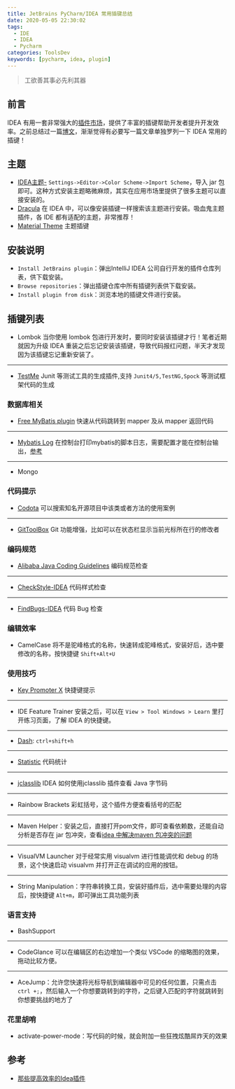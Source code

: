 ```yaml
---
title: JetBrains PyCharm/IDEA 常用插键总结
date: 2020-05-05 22:30:02
tags:
  - IDE
  - IDEA
  - Pycharm
categories: ToolsDev
keywords: [pycharm, idea, plugin]
---
```


> 工欲善其事必先利其器

## 前言

IDEA 有用一套非常强大的[插件市场](https://plugins.jetbrains.com/)，提供了丰富的插键帮助开发者提升开发效率。之前总结过一篇[博文](https://michael728.github.io/2019/05/11/tools-dev-pycharm-idea/)，渐渐觉得有必要写一篇文章单独罗列一下 IDEA 常用的插键！

## 主题

- [IDEA主题-](http://riaway.com/) `Settings->Editor->Color Scheme->Import Scheme`，导入 jar 包即可。这种方式安装主题略微麻烦，其实在应用市场里提供了很多主题可以直接安装的。
- [Dracula](https://draculatheme.com/) 在 IDEA 中，可以像安装插键一样搜索该主题进行安装。吸血鬼主题插件，各 IDE 都有适配的主题，非常推荐！
- [Material Theme](https://plugins.jetbrains.com/plugin/8006-material-theme-ui) 主题插键

## 安装说明

- `Install JetBrains plugin`：弹出IntelliJ IDEA 公司自行开发的插件仓库列表，供下载安装。
- `Browse repositories`：弹出插键仓库中所有插键列表供下载安装。
- `Install plugin from disk`：浏览本地的插键文件进行安装。

## 插键列表

- Lombok 当你使用 lombok 包进行开发时，要同时安装该插键才行！笔者近期就因为升级 IDEA 重装之后忘记安装该插键，导致代码报红问题，半天才发现因为该插键忘记重新安装了。

---

- [TestMe](https://github.com/wrdv/testme-idea) Junit 等测试工具的生成插件,支持 `Junit4/5,TestNG,Spock` 等测试框架代码的生成

### 数据库相关

- [Free MyBatis plugin](https://plugins.jetbrains.com/plugin/8321-free-mybatis-plugin) 快速从代码跳转到 mapper 及从 mapper 返回代码

---

- [Mybatis Log](https://blog.csdn.net/qq_22194659/article/details/89011988) 
 在控制台打印mybatis的脚本日志，需要配置才能在控制台输出，[参考](https://blog.csdn.net/VICHOU_FA/article/details/79285749)


----

- Mongo

### 代码提示

- [Codota](https://www.codota.com/) 可以搜索知名开源项目中该类或者方法的使用案例

---

- [GitToolBox](https://github.com/zielu/GitToolBox) Git 功能增强，比如可以在状态栏显示当前光标所在行的修改者

### 编码规范

- [Alibaba Java Coding Guidelines](https://www.cnblogs.com/jajian/p/8081658.html) 编码规范检查

---

- [CheckStyle-IDEA](https://plugins.jetbrains.com/plugin/1065-checkstyle-idea) 代码样式检查

---

- [FindBugs-IDEA](https://plugins.jetbrains.com/plugin/3847-findbugs-idea) 代码 Bug 检查


### 编辑效率

- CamelCase 将不是驼峰格式的名称，快速转成驼峰格式，安装好后，选中要修改的名称，按快捷键 `Shift+Alt+U`

### 使用技巧

- [Key Promoter X](https://plugins.jetbrains.com/plugin/9792-key-promoter-x) 快捷键提示

---

- IDE Feature Trainer 安装之后，可以在 `View > Tool Windows > Learn` 里打开练习页面，了解 IDEA 的快捷键。

----

- [Dash](https://zealdocs.org/): `ctrl+shift+h`

----

- [Statistic](https://plugins.jetbrains.com/plugin/4509-statistic) 代码统计

---

- [jclasslib](https://my.oschina.net/leon1314/blog/1817046) IDEA 如何使用jclasslib 插件查看 Java 字节码

---

- Rainbow Brackets 彩虹括号，这个插件方便查看括号的匹配

---

- Maven Helper：安装之后，直接打开pom文件，即可查看依赖数，还能自动分析是否存在 jar 包冲突，查看[idea 中解决maven 包冲突的问题](https://blog.csdn.net/sunpeng_sp/article/details/77393348)

---

- VisualVM Launcher 对于经常实用 visualvm 进行性能调优和 debug 的场景，这个快速启动 visualvm 并打开正在调试的应用的按钮。

---

- String Manipulation：字符串转换工具，安装好插件后，选中需要处理的内容后，按快捷键 `Alt+m`，即可弹出工具功能列表

### 语言支持

- BashSupport

---

- CodeGlance 可以在编辑区的右边增加一个类似 VSCode 的缩略图的效果，拖动比较方便。

---

- AceJump：允许您快速将光标导航到编辑器中可见的任何位置，只需点击`ctrl +;`，然后输入一个你想要跳转到的字符，之后键入匹配的字符就跳转到你想要挑战的地方了

### 花里胡哨

- activate-power-mode：写代码的时候，就会附加一些狂拽炫酷屌炸天的效果

## 参考

- [那些提高效率的Idea插件](https://blog.imcompany.cn/post/na-xie-ti-gao-xiao-lu-de-ideacha-jian/)


